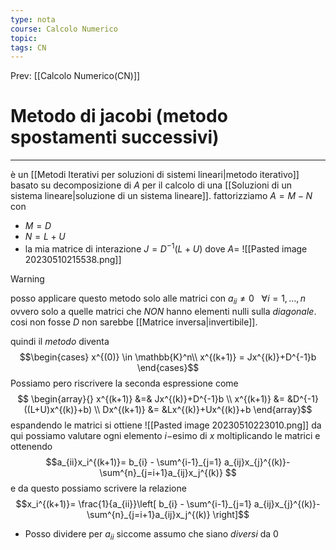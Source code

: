 ```yaml
---
type: nota
course: Calcolo Numerico
topic: 
tags: CN
---
```


Prev: [[Calcolo Numerico(CN)]]

# Metodo di jacobi (metodo spostamenti successivi)
---
è un [[Metodi Iterativi per soluzioni di sistemi lineari|metodo iterativo]] basato su decomposizione di $A$ per il calcolo di una [[Soluzioni di un sistema lineare|soluzione di un sistema lineare]].
fattorizziamo $A = M - N$ con
- $M=D$ 
- $N=L+U$ 
- la mia matrice di interazione $J =D^{-1}(L+U)$
dove $A=$
![[Pasted image 20230510215538.png]]

>[!warning]
>posso applicare questo metodo solo alle matrici con $a_{ii} \not= 0\ \ \ \forall i =1,\dots,n$ ovvero solo a quelle matrici che _NON_ hanno elementi nulli sulla _diagonale_. cosi non fosse $D$ non sarebbe [[Matrice inversa|invertibile]].

quindi il _metodo_ diventa
$$\begin{cases}
x^{(0)} \in \mathbb{K}^n\\
x^{(k+1)} = Jx^{(k)}+D^{-1}b
\end{cases}$$
Possiamo pero riscrivere la seconda espressione come
$$
\begin{array}{}
x^{(k+1)} &=& Jx^{(k)}+D^{-1}b \\
x^{(k+1)} &= &D^{-1}((L+U)x^{(k)}+b)  \\
Dx^{(k+1)} &= &Lx^{(k)}+Ux^{(k)}+b
\end{array}$$
espandendo le matrici si ottiene
![[Pasted image 20230510223010.png]]
da qui possiamo valutare ogni elemento $i-$esimo di $x$ moltiplicando le matrici e ottenendo
$$a_{ii}x_i^{(k+1)}= b_{i} - \sum^{i-1}_{j=1} a_{ij}x_{j}^{(k)}- \sum^{n}_{j=i+1}a_{ij}x_j^{(k)} $$
e da questo possiamo scrivere la relazione 
$$x_i^{(k+1)}= \frac{1}{a_{ii}}\left[ b_{i} - \sum^{i-1}_{j=1} a_{ij}x_{j}^{(k)}- \sum^{n}_{j=i+1}a_{ij}x_j^{(k)} \right]$$
- Posso dividere per $a_{ii}$ siccome assumo che siano _diversi_ da 0